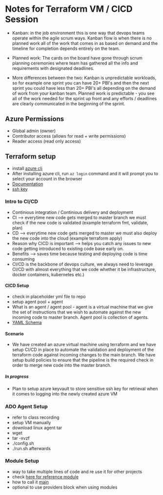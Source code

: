 # Notes for Terraform VM / CICD Session
- Kanban: in the job environment this is one way that devops teams operate within the agile scrum ways. Kanban flow is when there is no planned work all of the work that comes in as based on demand and the timeline for completion depends entirely on the team.

- Planned work: The cards on the board have gone through scrum planning ceremonies where team has gathered all the info and requirements with designated deadlines.

- More differences between the two: Kanban is unpredictable workloads, so for example one sprint you can have 20+ PBI's and then the next sprint you could have less than 20+ PBI's all depending on the demand of work from your kanban team. Planned work is predictable - you see all of the work needed for the sprint up front and any efforts / deadlines are clearly communicated in the beginning of the sprint. 

## Azure Permissions
- Global admin (owner)
- Contributor access (allows for read + write permissions)
- Reader access (read only access)

## Terraform setup
- install [azure cli](https://learn.microsoft.com/en-us/cli/azure/install-azure-cli)
- After installing azure cli, run ```az login``` command and it will prompt you to select your account in the browser
- [Documentation](https://registry.terraform.io/providers/hashicorp/azurerm/latest/docs/guides/azure_cli)
- [ssh key](https://learn.microsoft.com/en-us/azure/virtual-machines/linux/mac-create-ssh-keys)

### Intro to CI/CD
- Continious integration / Continious delivery and deployment
- CI --> everytime new code gets merged to master branch we must check if the new code is validated (example terraform fmt, validate, plan)
- CD --> everytime new code gets merged to master we must also deploy the new code into the cloud (example terraform apply)
- Reason why CICD is important --> helps you catch any issues to new code getting introduced to existing code base early on.
- Benefits --> saves time because testing and deploying code is time consuming
- CI/CD is the backbone of devops culture, we always need to leverage CI/CD with almost everything that we code whether it be infrastructure, docker containers, kubernetes etc.)

#### CICD Setup
- check in placeholder yml file to repo
- setup agent pool + agent 
- What is an agent / agent pool - agent is a virtual machine that we give the set of instructions that we wish to automate against the new incoming code to master branch. Agent pool is collection of agents.
- [YAML Schema](https://learn.microsoft.com/en-us/azure/devops/pipelines/yaml-schema/?view=azure-pipelines)

#### Scenario
- We have created an azure virtual machine using terraform and we have setup CI/CD in place to automate the validation and deployment of the terraform code against incoming changes to the main branch. We have setup build policies to ensure that the pipeline is the required check in order to merge new code into the master branch. 

##### In progress
- Plan to setup azure keyvault to store sensitive ssh key for retrieval when it comes to logging into the newly created azure VM  

### ADO Agent Setup
- refer to class recording
- setup VM manually
- download linux agent tar
- wget <tar file>
- tar -xvzf <name of tar>
- ./config.sh
- ./run.sh afterwards

### Module Setup
- way to take multiple lines of code and re use it for other projects
- check [here for reference module](https://github.com/Orchsky/Terraform-EC2/tree/main/vpcmodule)
- how to call it [main](https://github.com/Orchsky/Terraform-EC2/blob/main/main.tf)
- optional to use providers block when using modules